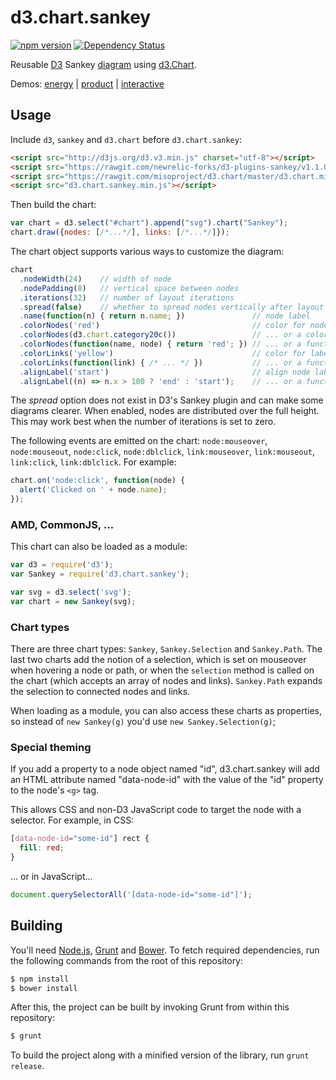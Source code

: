 d3.chart.sankey
===============

[![npm version](https://badge.fury.io/js/d3.chart.sankey.svg)](https://badge.fury.io/js/d3.chart.sankey)
[![Dependency Status](https://gemnasium.com/badges/github.com/q-m/d3.chart.sankey.svg)](https://gemnasium.com/github.com/q-m/d3.chart.sankey)


Reusable [D3](http://d3js.org/) Sankey [diagram](https://www.npmjs.com/package/d3-plugins-sankey)
using [d3.Chart](http://misoproject.com/d3-chart/).

Demos:
   [energy](http://bl.ocks.org/7317daa451384dbcefe6)
 | [product](http://bl.ocks.org/cab9b01816490edb7083)
 | [interactive](http://bl.ocks.org/2a71af9df0a0655a470d)

## Usage

Include `d3`, `sankey` and `d3.chart` before `d3.chart.sankey`:
```html
<script src="http://d3js.org/d3.v3.min.js" charset="utf-8"></script>
<script src="https://rawgit.com/newrelic-forks/d3-plugins-sankey/v1.1.0/sankey.js"></script>
<script src="https://rawgit.com/misoproject/d3.chart/master/d3.chart.min.js"></script>
<script src="d3.chart.sankey.min.js"></script>
```

Then build the chart:
```js
var chart = d3.select("#chart").append("svg").chart("Sankey");
chart.draw({nodes: [/*...*/], links: [/*...*/]});
```

The chart object supports various ways to customize the diagram:
```js
chart
  .nodeWidth(24)    // width of node
  .nodePadding(8)   // vertical space between nodes
  .iterations(32)   // number of layout iterations
  .spread(false)    // whether to spread nodes vertically after layout
  .name(function(n) { return n.name; })               // node label
  .colorNodes('red')                                  // color for nodes
  .colorNodes(d3.chart.category20c())                 // ... or a color scale
  .colorNodes(function(name, node) { return 'red'; }) // ... or a function
  .colorLinks('yellow')                               // color for labels
  .colorLinks(function(link) { /* ... */ })           // ... or a function
  .alignLabel('start')                                // align node labels: start, end, auto
  .alignLabel((n) => n.x > 100 ? 'end' : 'start');    // ... or a function
```

The _spread_ option does not exist in D3's Sankey plugin and can make some
diagrams clearer. When enabled, nodes are distributed over the full height.
This may work best when the number of iterations is set to zero.

The following events are emitted on the chart:
`node:mouseover`, `node:mouseout`, `node:click`, `node:dblclick`,
`link:mouseover`, `link:mouseout`, `link:click`, `link:dblclick`.
For example:
```js
chart.on('node:click', function(node) {
  alert('Clicked on ' + node.name);
});
```

### AMD, CommonJS, ...

This chart can also be loaded as a module:

```js
var d3 = require('d3');
var Sankey = require('d3.chart.sankey');

var svg = d3.select('svg');
var chart = new Sankey(svg);
```


### Chart types

There are three chart types: `Sankey`, `Sankey.Selection` and `Sankey.Path`.
The last two charts add the notion of a selection, which is set on mouseover
when hovering a node or path, or when the `selection` method is called on the
chart (which accepts an array of nodes and links). `Sankey.Path` expands the
selection to connected nodes and links.

When loading as a module, you can also access these charts as properties, so
instead of `new Sankey(g)` you'd use `new Sankey.Selection(g)`;


### Special theming

If you add a property to a node object named "id", d3.chart.sankey will add an
HTML attribute named "data-node-id" with the value of the "id" property to the
node's `<g>` tag.

This allows CSS and non-D3 JavaScript code to target the node with a selector.
For example, in CSS:

```css
[data-node-id="some-id"] rect {
  fill: red;
}
```

... or in JavaScript...

```js
document.querySelectorAll('[data-node-id="some-id"]');
```


## Building

You'll need [Node.js](http://nodejs.org/), [Grunt](http://gruntjs.com/) and [Bower](http://bower.io/). To fetch required dependencies, run the following commands from the root of this repository:
```sh
$ npm install
$ bower install
```

After this, the project can be built by invoking Grunt from within this repository:
```sh
$ grunt
```

To build the project along with a minified version of the library, run `grunt release`.
